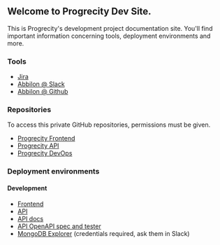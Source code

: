 ## Welcome to Progrecity Dev Site.

This is Progrecity's development project documentation site. You'll find important information concerning tools, deployment environments and more.


### Tools

- [Jira](https://progrecity.atlassian.net)
- [Abbilon @ Slack](https://abbilon.slack.com)
- [Abbilon @ Github](https://github.com/orgs/Abbilon/dashboard)

### Repositories

To access this private GitHub repositories, permissions must be given.

- [Progrecity Frontend](https://github.com/Abbilon/progrecity)
- [Progrecity API](https://github.com/Abbilon/progrecity)
- [Progrecity DevOps](https://github.com/Abbilon/progrecity-devops)

### Deployment environments

#### Development

- [Frontend](https://dev.latindollarclub.com)
- [API](https://dev.api.latindollarclub.com)
- [API docs](https://dev.api.latindollarclub.com/redoc/)
- [API OpenAPI spec and tester](https://dev.api.latindollarclub.com/swaggerui/)
- [MongoDB Explorer](http://dev.latindollarclub.com:28081) (credentials required, ask them in Slack)
